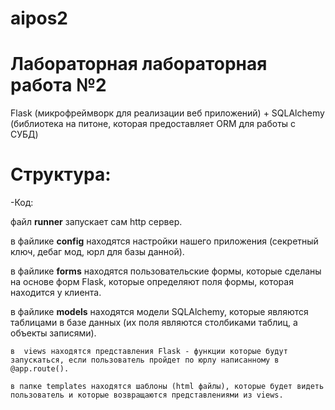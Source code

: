 # aipos2
# Лабораторная лабораторная работа №2
Flask (микрофреймворк для реализации веб приложений) + SQLAlchemy (библиотека на питоне, которая предоставляет ORM для работы с СУБД)

# Структура:
-Код:

  файл **runner** запускает сам http сервер.
  
  в файлике **config** находятся настройки нашего приложения (секретный ключ, дебаг мод, юрл для базы данной).
  
в файлике **forms** находятся пользовательские формы, которые сделаны на основе форм Flask, которые определяют поля формы, которая находится у клиента.

в файлике **models** находятся модели SQLAlchemy, которые являются таблицами в базе данных (их поля являются столбиками таблиц, а объекты записями).

	в  views находятся представления Flask - функции которые будут запускаться, если пользователь пройдет по юрлу написанному в @app.route().
	
	в папке templates находятся шаблоны (html файлы), которые будет видеть пользователь и которые возвращаются представлениями из views.
